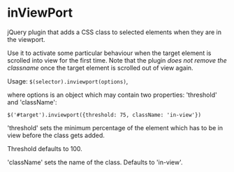 inViewPort
==========

jQuery plugin that adds a CSS class to selected elements when they are in the viewport. 

Use it to activate some particular behaviour when the target element is scrolled into view for the first time. Note that the plugin _does not remove the classname_ once the target element is scrolled out of view again.

Usage: `$(selector).inviewport(options)`,

where options is an object which may contain two properties: 'threshold' and 'className':

`$('#target').inviewport({threshold: 75, className: 'in-view'})`

'threshold' sets the minimum percentage of the element which has to be in view before the class gets added. 

Threshold defaults to 100. 

'className' sets the name of the class. Defaults to 'in-view'.
